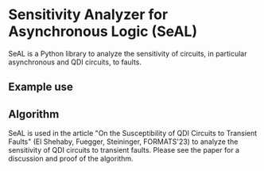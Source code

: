 # Sensitivity Analyzer for Asynchronous Logic (SeAL)

SeAL is a Python library to analyze the sensitivity of circuits, in particular asynchronous and QDI circuits, to
faults.

## Example use



## Algorithm

SeAL is used in the article "On the Susceptibility of QDI Circuits to Transient Faults" (El Shehaby, Fuegger, Steininger, FORMATS'23)
to analyze the sensitivity of QDI circuits to transient faults.
Please see the paper for a discussion and proof of the algorithm.